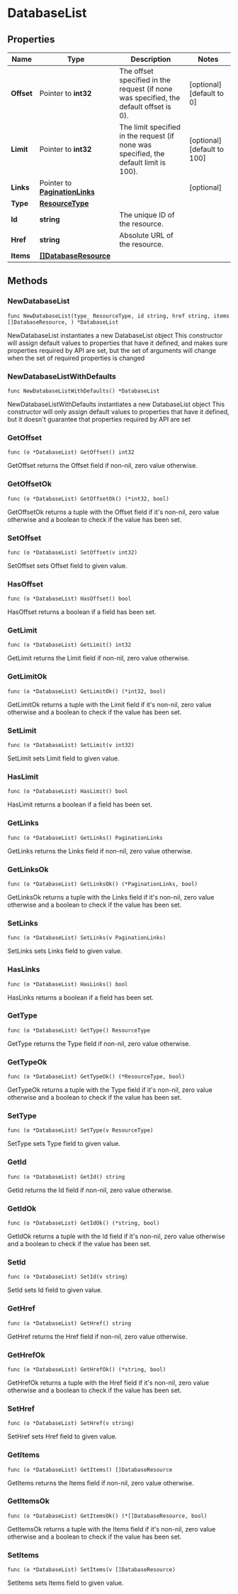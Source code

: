 # DatabaseList

## Properties

|Name | Type | Description | Notes|
|------------ | ------------- | ------------- | -------------|
|**Offset** | Pointer to **int32** | The offset specified in the request (if none was specified, the default offset is 0).  | [optional] [default to 0]|
|**Limit** | Pointer to **int32** | The limit specified in the request (if none was specified, the default limit is 100).  | [optional] [default to 100]|
|**Links** | Pointer to [**PaginationLinks**](PaginationLinks.md) |  | [optional] |
|**Type** | [**ResourceType**](ResourceType.md) |  | |
|**Id** | **string** | The unique ID of the resource. | |
|**Href** | **string** | Absolute URL of the resource. | |
|**Items** | [**[]DatabaseResource**](DatabaseResource.md) |  | |

## Methods

### NewDatabaseList

`func NewDatabaseList(type_ ResourceType, id string, href string, items []DatabaseResource, ) *DatabaseList`

NewDatabaseList instantiates a new DatabaseList object
This constructor will assign default values to properties that have it defined,
and makes sure properties required by API are set, but the set of arguments
will change when the set of required properties is changed

### NewDatabaseListWithDefaults

`func NewDatabaseListWithDefaults() *DatabaseList`

NewDatabaseListWithDefaults instantiates a new DatabaseList object
This constructor will only assign default values to properties that have it defined,
but it doesn't guarantee that properties required by API are set

### GetOffset

`func (o *DatabaseList) GetOffset() int32`

GetOffset returns the Offset field if non-nil, zero value otherwise.

### GetOffsetOk

`func (o *DatabaseList) GetOffsetOk() (*int32, bool)`

GetOffsetOk returns a tuple with the Offset field if it's non-nil, zero value otherwise
and a boolean to check if the value has been set.

### SetOffset

`func (o *DatabaseList) SetOffset(v int32)`

SetOffset sets Offset field to given value.

### HasOffset

`func (o *DatabaseList) HasOffset() bool`

HasOffset returns a boolean if a field has been set.

### GetLimit

`func (o *DatabaseList) GetLimit() int32`

GetLimit returns the Limit field if non-nil, zero value otherwise.

### GetLimitOk

`func (o *DatabaseList) GetLimitOk() (*int32, bool)`

GetLimitOk returns a tuple with the Limit field if it's non-nil, zero value otherwise
and a boolean to check if the value has been set.

### SetLimit

`func (o *DatabaseList) SetLimit(v int32)`

SetLimit sets Limit field to given value.

### HasLimit

`func (o *DatabaseList) HasLimit() bool`

HasLimit returns a boolean if a field has been set.

### GetLinks

`func (o *DatabaseList) GetLinks() PaginationLinks`

GetLinks returns the Links field if non-nil, zero value otherwise.

### GetLinksOk

`func (o *DatabaseList) GetLinksOk() (*PaginationLinks, bool)`

GetLinksOk returns a tuple with the Links field if it's non-nil, zero value otherwise
and a boolean to check if the value has been set.

### SetLinks

`func (o *DatabaseList) SetLinks(v PaginationLinks)`

SetLinks sets Links field to given value.

### HasLinks

`func (o *DatabaseList) HasLinks() bool`

HasLinks returns a boolean if a field has been set.

### GetType

`func (o *DatabaseList) GetType() ResourceType`

GetType returns the Type field if non-nil, zero value otherwise.

### GetTypeOk

`func (o *DatabaseList) GetTypeOk() (*ResourceType, bool)`

GetTypeOk returns a tuple with the Type field if it's non-nil, zero value otherwise
and a boolean to check if the value has been set.

### SetType

`func (o *DatabaseList) SetType(v ResourceType)`

SetType sets Type field to given value.


### GetId

`func (o *DatabaseList) GetId() string`

GetId returns the Id field if non-nil, zero value otherwise.

### GetIdOk

`func (o *DatabaseList) GetIdOk() (*string, bool)`

GetIdOk returns a tuple with the Id field if it's non-nil, zero value otherwise
and a boolean to check if the value has been set.

### SetId

`func (o *DatabaseList) SetId(v string)`

SetId sets Id field to given value.


### GetHref

`func (o *DatabaseList) GetHref() string`

GetHref returns the Href field if non-nil, zero value otherwise.

### GetHrefOk

`func (o *DatabaseList) GetHrefOk() (*string, bool)`

GetHrefOk returns a tuple with the Href field if it's non-nil, zero value otherwise
and a boolean to check if the value has been set.

### SetHref

`func (o *DatabaseList) SetHref(v string)`

SetHref sets Href field to given value.


### GetItems

`func (o *DatabaseList) GetItems() []DatabaseResource`

GetItems returns the Items field if non-nil, zero value otherwise.

### GetItemsOk

`func (o *DatabaseList) GetItemsOk() (*[]DatabaseResource, bool)`

GetItemsOk returns a tuple with the Items field if it's non-nil, zero value otherwise
and a boolean to check if the value has been set.

### SetItems

`func (o *DatabaseList) SetItems(v []DatabaseResource)`

SetItems sets Items field to given value.




